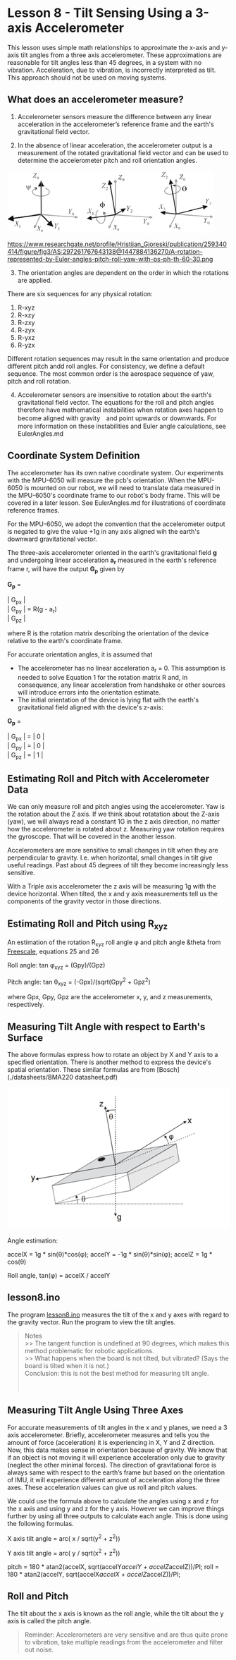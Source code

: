 # Lesson 8 - Tilt Sensing Using a 3-axis Accelerometer

This lesson uses simple math relationships to approximate the x-axis and y-axis tilt angles from a three axis accelerometer. These approximations are reasonable for tilt angles less than 45 degrees, in a system with no vibration. Acceleration, due to vibration, is incorrectly interpreted as tilt. This approach should not be used on moving systems. 


## What does an accelerometer measure?

1. Accelerometer sensors measure the difference between any linear acceleration in the accelerometer’s reference frame and the earth's gravitational field vector.

2. In the absence of linear acceleration, the accelerometer output is a measurement of the rotated gravitational field vector and can be used to determine the accelerometer pitch and roll orientation angles.

![Accelerometer Angles](./images/Euler-angles-pitch-roll-yaw.png "Accelerometer Angles")

https://www.researchgate.net/profile/Hristijan_Gjoreski/publication/259340414/figure/fig3/AS:297261767643138@1447884136270/A-rotation-represented-by-Euler-angles-pitch-roll-yaw-with-ps-ph-th-60-30.png 


3. The orientation angles are dependent on the order in which the rotations are applied. 

There are six sequences for any physical rotation:
1. R-xyz
2. R-xzy
3. R-zxy
4. R-zyx
5. R-yxz
6. R-yzx 

Different rotation sequences may result in the same orientation and produce different pitch andd roll angles. For consistency, we define a default sequence. The most common order is the aerospace sequence of yaw, pitch and roll rotation.

4. Accelerometer sensors are insensitive to rotation about the earth's gravitational field vector. The equations for the roll and pitch angles therefore have mathematical instabilities when rotation axes happen to become aligned with gravity　and point upwards or downwards. For more information on these instabilities and Euler angle calculations, see EulerAngles.md


## Coordinate System Definition

The accelerometer has its own native coordinate system. Our experiments with the MPU-6050 will measure the pcb's orientation. When the MPU-6050 is mounted on our robot, we will need to translate data measured in the MPU-6050's coordinate frame to our robot's body frame. This will be covered in a later lesson. See EulerAngles.md for illustrations of coordinate reference frames.

For the MPU-6050, we adopt the convention that the accelerometer output is negated to give the value +1g in any axis aligned wih the earth's downward gravitational vector.

The three-axis accelerometer oriented in the earth's gravitational field **g** and undergoing linear acceleration **a<sub>r</sub>** measured in the earth's reference frame r, will have the output **G<sub>p</sub>** given by

**G<sub>p</sub>** = <br>

| G<sub>px</sub> |<br>
| G<sub>py</sub> |  = R(g - a<sub>r</sub>)<br>
| G<sub>pz</sub> |<br>

where R is the rotation matrix describing the orientation of the device relative to the earth's coordinate frame.

For accurate orientation angles, it is assumed that<br>
- The accelerometer has no linear acceleration a<sub>r</sub> = 0. This assumption is needed to solve Equation 1 for the rotation matrix R and, in consequence, any linear acceleration from handshake or other sources will introduce errors into the orientation estimate.<br>
- The initial orientation of the device is lying flat with the earth's gravitational field aligned with the device's z-axis:

**G<sub>p</sub>** = <br>

| G<sub>px</sub> |  = | 0 |<br>
| G<sub>py</sub> |  = | 0 |<br>
| G<sub>pz</sub> |  = | 1 |<br>


## Estimating Roll and Pitch with Accelerometer Data

We can only measure roll and pitch angles using the accelerometer. Yaw is the rotation about the Z axis. If we think about rotatation about the Z-axis (yaw), we will always read a constant 1G in the z axis direction, no matter how the accelerometer is rotated about z. Measuring yaw rotation requires the gyroscope. That will be covered in the another lesson.

Accelerometers are more sensitive to small changes in tilt when they are perpendicular to gravity. I.e. when horizontal, small changes in tilt give useful readings. Past about 45 degrees of tilt they become increasingly less sensitive. 

With a Triple axis accelerometer the z axis will be measuring 1g with the device horizontal. When tilted, the x and y axis measurements tell us the components of the gravity vector in those directions.


## Estimating Roll and Pitch using R<sub>xyz</sub> 

An estimation of the rotation R<sub>xyz</sub> roll angle &phi; and pitch angle &theta from [Freescale](./datasheets/AN3461.pdf), equations 25 and 26

Roll angle: tan &phi;<sub>xyz</sub> = (Gpy)/(Gpz)

Pitch angle: tan &theta;<sub>xyz</sub> = (-Gpx)/(sqrt(Gpy<sup>2</sup> + Gpz<sup>2</sup>)

where Gpx, Gpy, Gpz are the accelerometer x, y, and z measurements, respectively.


## Measuring Tilt Angle with respect to Earth's Surface

The above formulas express how to rotate an object by X and Y axis to a specified orientation. There is another method to express the device's spatial orientation. These similar formulas are from [Bosch](./datasheets/BMA220 datasheet.pdf)

![Tilt Angles](./images/_Tilt_angle.png "Accelerometer Tilt Angles")

Angle estimation:

accelX = 1g * sin(&theta;)*cos(&phi;);
accelY = -1g * sin(&theta;)*sin(&phi;);
accelZ = 1g * cos(&theta;)

Roll angle, tan(&phi;) = accelX / accelY



## lesson8.ino

The program [lesson8.ino](lesson8.ino) measures the tilt of the x and y axes with regard to the gravity vector. Run the program to view the tilt angles. 

>Notes<br>
    >> The tangent function is undefined at 90 degrees, which makes this method problematic for robotic applications.<br>
    >> What happens when the board is not tilted, but vibrated? (Says the board is tilted when it is not.)<br>
>Conclusion: this is not the best method for measuring tilt angle.<br>
<br><br>

## Measuring Tilt Angle Using Three Axes

For accurate measurements of tilt angles in the x and y planes, we need a 3 axis accelerometer. Briefly, accelerometer measures and tells you the amount of force (acceleration) it is experiencing in X, Y and Z direction. Now, this data makes sense in orientation because of gravity. We know that if an object is not moving it will experience acceleration only due to gravity (neglect the other minimal forces). The direction of gravitational force is always same with respect to the earth’s frame but based on the orientation of IMU, it will experience different amount of acceleration along the three axes. These acceleration values can give us roll and pitch values.


We could use the formula above to calculate the angles using x and z for the x axis and using y and z for the y axis. However we can improve things further by using all three outputs to calculate each angle. This is done using the following formulas.

X axis tilt angle = arc( x / sqrt(y<sup>2</sup> + z<sup>2</sup>))

Y axis tilt angle = arc( y / sqrt(x<sup>2</sup> + z<sup>2</sup>))


pitch = 180 * atan2(accelX, sqrt(accelY*accelY + accelZ*accelZ))/PI;
roll = 180 * atan2(accelY, sqrt(accelX*accelX + accelZ*accelZ))/PI;

## Roll and Pitch

The tilt about the x axis is known as the roll angle, while the tilt about the y axis is called the pitch angle.



> Reminder: Accelerometers are very sensitive and are thus quite prone to vibration, take multiple readings from the accelerometer and filter out noise.
